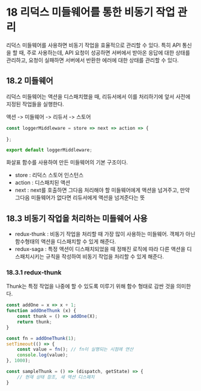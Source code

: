 # 18 리덕스 미들웨어를 통한 비동기 작업 관리

리덕스 미들웨어를 사용하면 비동기 작업을 효율적으로 관리할 수 있다. 특히 API 통신을 할 때, 주로 사용하는데, API 요청이 성공하면 서버에서 받아온 응답에 대한 상태를 관리하고, 요청이 실패하면 서버에서 반환한 에러에 대한 상태를 관리할 수 있다.



## 18.2 미들웨어

리덕스 미들웨어는 액션을 디스패치했을 때, 리듀서에서 이를 처리하기에 앞서 사전에 지정된 작업들을 실행한다.

액션 -> 미들웨어 -> 리듀서 -> 스토어

```javascript
const loggerMiddleware = store => next => action => {
    
};

export default loggerMiddleware;
```

화살표 함수를 사용하여 만든 미들웨어의 기본 구조이다.

- store : 리덕스 스토어 인스턴스
- action : 디스패치된 액션
- next : next를 호출하면 그다음 처리해야 할 미들웨어에게 액션을 넘겨주고, 만약 그다음 미들웨어가 없다면 리듀서에게 액션을 넘겨준다는 뜻



## 18.3 비동기 작업을 처리하는 미들웨어 사용

- redux-thunk : 비동기 작업을 처리할 때 가장 많이 사용하는 미들웨어. 객체가 아닌 함수형태의 액션을 디스패치할 수 있게 해준다.
- redux-saga : 특정 액션이 디스패치되었을 때 정해진 로직에 따라 다른 액션을 디스패치시키는 규칙을 작성하여 비동기 작업을 처리할 수 있게 해준다.

### 18.3.1 redux-thunk

Thunk는 특정 작업을 나중에 할 수 있도록 미루기 위해 함수 형태로 감싼 것을 의미한다.

```javascript
const addOne = x => x + 1;
function addOneThunk (x) {
    const thunk = () => addOne(X);
    return thunk;
}

const fn = addOneThunk(1);
setTimeout(() => {
    const value = fn(); // fn이 실행되는 시점에 연산
    console.log(value);
}, 1000);
```



```javascript
const sampleThunk = () => (dispatch, getState) => {
    // 현재 상태 참조, 새 액션 디스패치
}
```

